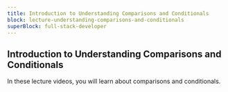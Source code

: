 ```yaml
---
title: Introduction to Understanding Comparisons and Conditionals
block: lecture-understanding-comparisons-and-conditionals
superBlock: full-stack-developer
---
```


## Introduction to Understanding Comparisons and Conditionals

In these lecture videos, you will learn about comparisons and conditionals.
